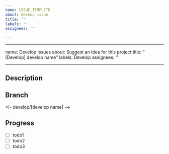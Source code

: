 ```yaml
---
name: ISSUE_TEMPLETE
about: deveop issue
title: ''
labels: ''
assignees: ''

---
```


---
name: Develop Issues
about: Suggest an idea for this project
title: "[Develop] develop name"
labels: Develop
assignees: ''

---

## Description

<!-- description -->

## Branch

<!- develop/[develop name] -->

## Progress

- [ ] todo1
- [ ] todo2
- [ ] todo3
